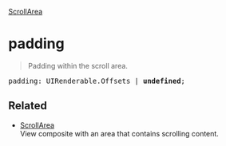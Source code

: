 [ScrollArea](ScrollArea.md)

# padding

> Padding within the scroll area.

<pre class="docgen_signature">padding: UIRenderable.Offsets | <b>undefined</b>;</pre>

## Related

- [<!--{ref:class}-->ScrollArea](ScrollArea.md) \
    View composite with an area that contains scrolling content.
